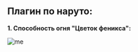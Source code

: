 ## Плагин по наруто:
**1. Способность огня "Цветок феникса":**

![me](https://github.com/see1234/naruto/blob/main/gifs/ezgif.com-video-to-gif.gif)
